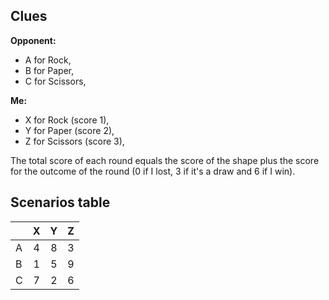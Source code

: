 ## Clues

**Opponent:**

- A for Rock,
- B for Paper,
- C for Scissors,

**Me:**

- X for Rock (score 1),
- Y for Paper (score 2),
- Z for Scissors (score 3),

The total score of each round equals the score of the shape plus the score
for the outcome of the round (0 if I lost, 3 if it's a draw and 6 if I win).

## Scenarios table

|     |  X  |  Y  |  Z  |
|:----|:---:|:---:|:---:|
| A   |  4  |  8  |  3  |
| B   |  1  |  5  |  9  |
| C   |  7  |  2  |  6  |
